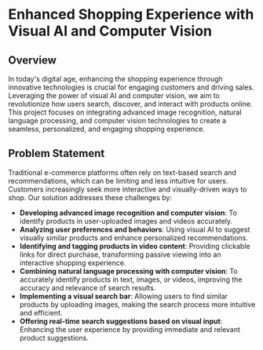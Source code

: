 # Enhanced Shopping Experience with Visual AI and Computer Vision

## Overview
In today's digital age, enhancing the shopping experience through innovative technologies is crucial for engaging customers and driving sales. Leveraging the power of visual AI and computer vision, we aim to revolutionize how users search, discover, and interact with products online. This project focuses on integrating advanced image recognition, natural language processing, and computer vision technologies to create a seamless, personalized, and engaging shopping experience.

## Problem Statement
Traditional e-commerce platforms often rely on text-based search and recommendations, which can be limiting and less intuitive for users. Customers increasingly seek more interactive and visually-driven ways to shop. Our solution addresses these challenges by:

- **Developing advanced image recognition and computer vision**: To identify products in user-uploaded images and videos accurately.
- **Analyzing user preferences and behaviors**: Using visual AI to suggest visually similar products and enhance personalized recommendations.
- **Identifying and tagging products in video content**: Providing clickable links for direct purchase, transforming passive viewing into an interactive shopping experience.
- **Combining natural language processing with computer vision**: To accurately identify products in text, images, or videos, improving the accuracy and relevance of search results.
- **Implementing a visual search bar**: Allowing users to find similar products by uploading images, making the search process more intuitive and efficient.
- **Offering real-time search suggestions based on visual input**: Enhancing the user experience by providing immediate and relevant product suggestions.

